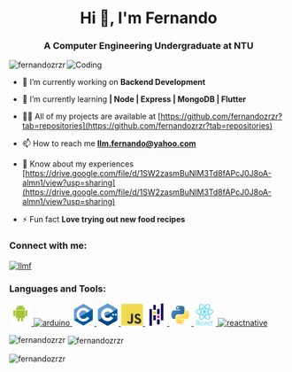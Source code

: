 <h1 align="center">Hi 👋, I'm Fernando</h1>
<h3 align="center">A Computer Engineering Undergraduate at NTU</h3>
<img align="right" alt="Coding" width="400" src ="https://i.pinimg.com/originals/1e/8a/0c/1e8a0c70035899417bddb5dd044794df.gif">

<p align="left"> <img src="https://komarev.com/ghpvc/?username=fernandozrzr&label=Profile%20views&color=0e75b6&style=flat" alt="fernandozrzr" /> </p>

- 🔭 I’m currently working on **Backend Development**

- 🌱 I’m currently learning **| Node | Express | MongoDB | Flutter**

- 👨‍💻 All of my projects are available at [https://github.com/fernandozrzr?tab=repositories](https://github.com/fernandozrzr?tab=repositories)

- 📫 How to reach me **llm.fernando@yahoo.com**

- 📄 Know about my experiences [https://drive.google.com/file/d/1SW2zasmBuNlM3Td8fAPcJ0J8oA-almn1/view?usp=sharing](https://drive.google.com/file/d/1SW2zasmBuNlM3Td8fAPcJ0J8oA-almn1/view?usp=sharing)

- ⚡ Fun fact **Love trying out new food recipes**

<h3 align="left">Connect with me:</h3>
<p align="left">
<a href="https://linkedin.com/in/llmf" target="blank"><img align="center" src="https://raw.githubusercontent.com/rahuldkjain/github-profile-readme-generator/master/src/images/icons/Social/linked-in-alt.svg" alt="llmf" height="30" width="40" /></a>
</p>

<h3 align="left">Languages and Tools:</h3>
<p align="left"> <a href="https://developer.android.com" target="_blank" rel="noreferrer"> <img src="https://raw.githubusercontent.com/devicons/devicon/master/icons/android/android-original-wordmark.svg" alt="android" width="40" height="40"/> </a> <a href="https://www.arduino.cc/" target="_blank" rel="noreferrer"> <img src="https://cdn.worldvectorlogo.com/logos/arduino-1.svg" alt="arduino" width="40" height="40"/> </a> <a href="https://www.cprogramming.com/" target="_blank" rel="noreferrer"> <img src="https://raw.githubusercontent.com/devicons/devicon/master/icons/c/c-original.svg" alt="c" width="40" height="40"/> </a> <a href="https://www.w3schools.com/cpp/" target="_blank" rel="noreferrer"> <img src="https://raw.githubusercontent.com/devicons/devicon/master/icons/cplusplus/cplusplus-original.svg" alt="cplusplus" width="40" height="40"/> </a><a href="https://developer.mozilla.org/en-US/docs/Web/JavaScript" target="_blank" rel="noreferrer"> <img src="https://raw.githubusercontent.com/devicons/devicon/master/icons/javascript/javascript-original.svg" alt="javascript" width="40" height="40"/> </a> <a href="https://pandas.pydata.org/" target="_blank" rel="noreferrer"> <img src="https://raw.githubusercontent.com/devicons/devicon/2ae2a900d2f041da66e950e4d48052658d850630/icons/pandas/pandas-original.svg" alt="pandas" width="40" height="40"/> </a> <a href="https://www.python.org" target="_blank" rel="noreferrer"> <img src="https://raw.githubusercontent.com/devicons/devicon/master/icons/python/python-original.svg" alt="python" width="40" height="40"/> </a> <a href="https://reactjs.org/" target="_blank" rel="noreferrer"> <img src="https://raw.githubusercontent.com/devicons/devicon/master/icons/react/react-original-wordmark.svg" alt="react" width="40" height="40"/> </a> <a href="https://reactnative.dev/" target="_blank" rel="noreferrer"> <img src="https://reactnative.dev/img/header_logo.svg" alt="reactnative" width="40" height="40"/> </a> </p>

<p><img align="left" src="https://github-readme-stats.vercel.app/api/top-langs?username=fernandozrzr&show_icons=true&locale=en&layout=compact" alt="fernandozrzr" /></p>

<p>&nbsp;<img align="center" src="https://github-readme-stats.vercel.app/api?username=fernandozrzr&show_icons=true&locale=en" alt="fernandozrzr" /></p>

<p><img align="center" src="https://github-readme-streak-stats.herokuapp.com/?user=fernandozrzr&" alt="fernandozrzr" /></p>
